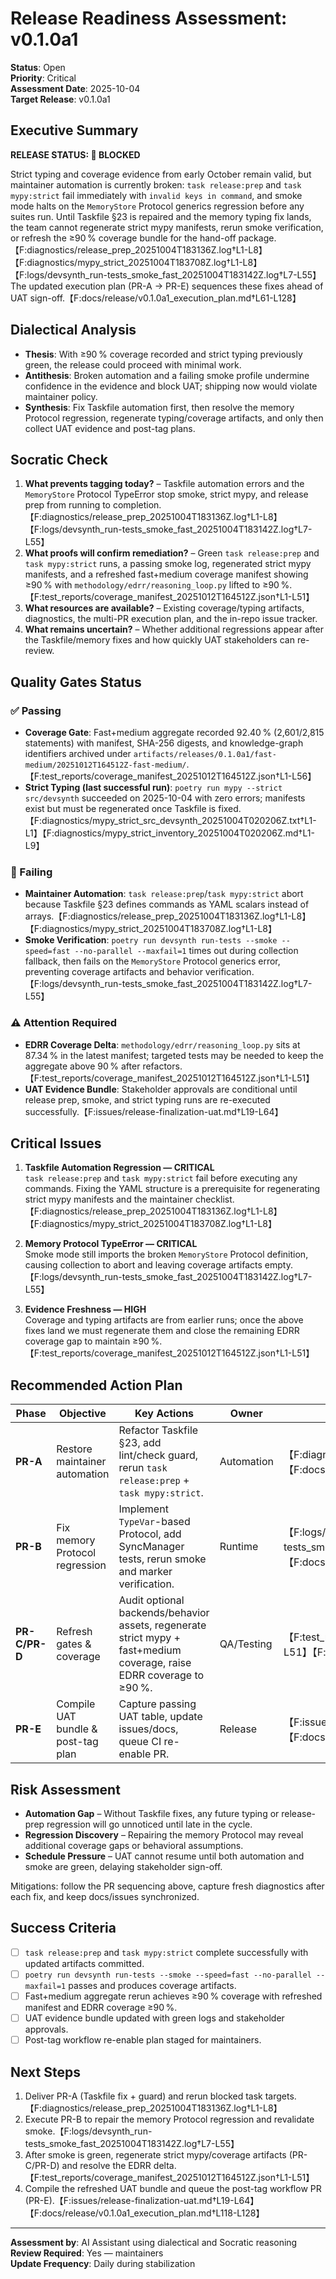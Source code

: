 # Release Readiness Assessment: v0.1.0a1

**Status**: Open  
**Priority**: Critical  
**Assessment Date**: 2025-10-04  
**Target Release**: v0.1.0a1

## Executive Summary

**RELEASE STATUS: 🔴 BLOCKED**

Strict typing and coverage evidence from early October remain valid, but maintainer automation is currently broken: `task release:prep` and `task mypy:strict` fail immediately with `invalid keys in command`, and smoke mode halts on the `MemoryStore` Protocol generics regression before any suites run. Until Taskfile §23 is repaired and the memory typing fix lands, the team cannot regenerate strict mypy manifests, rerun smoke verification, or refresh the ≥90 % coverage bundle for the hand-off package.【F:diagnostics/release_prep_20251004T183136Z.log†L1-L8】【F:diagnostics/mypy_strict_20251004T183708Z.log†L1-L8】【F:logs/devsynth_run-tests_smoke_fast_20251004T183142Z.log†L7-L55】 The updated execution plan (PR-A → PR-E) sequences these fixes ahead of UAT sign-off.【F:docs/release/v0.1.0a1_execution_plan.md†L61-L128】

## Dialectical Analysis

- **Thesis**: With ≥90 % coverage recorded and strict typing previously green, the release could proceed with minimal work.
- **Antithesis**: Broken automation and a failing smoke profile undermine confidence in the evidence and block UAT; shipping now would violate maintainer policy.
- **Synthesis**: Fix Taskfile automation first, then resolve the memory Protocol regression, regenerate typing/coverage artifacts, and only then collect UAT evidence and post-tag plans.

## Socratic Check

1. **What prevents tagging today?** – Taskfile automation errors and the `MemoryStore` Protocol TypeError stop smoke, strict mypy, and release prep from running to completion.【F:diagnostics/release_prep_20251004T183136Z.log†L1-L8】【F:logs/devsynth_run-tests_smoke_fast_20251004T183142Z.log†L7-L55】
2. **What proofs will confirm remediation?** – Green `task release:prep` and `task mypy:strict` runs, a passing smoke log, regenerated strict mypy manifests, and a refreshed fast+medium coverage manifest showing ≥90 % with `methodology/edrr/reasoning_loop.py` lifted to ≥90 %.【F:test_reports/coverage_manifest_20251012T164512Z.json†L1-L51】
3. **What resources are available?** – Existing coverage/typing artifacts, diagnostics, the multi-PR execution plan, and the in-repo issue tracker.
4. **What remains uncertain?** – Whether additional regressions appear after the Taskfile/memory fixes and how quickly UAT stakeholders can re-review.

## Quality Gates Status

### ✅ Passing
- **Coverage Gate**: Fast+medium aggregate recorded 92.40 % (2,601/2,815 statements) with manifest, SHA-256 digests, and knowledge-graph identifiers archived under `artifacts/releases/0.1.0a1/fast-medium/20251012T164512Z-fast-medium/`.【F:test_reports/coverage_manifest_20251012T164512Z.json†L1-L56】
- **Strict Typing (last successful run)**: `poetry run mypy --strict src/devsynth` succeeded on 2025-10-04 with zero errors; manifests exist but must be regenerated once Taskfile is fixed.【F:diagnostics/mypy_strict_src_devsynth_20251004T020206Z.txt†L1-L1】【F:diagnostics/mypy_strict_inventory_20251004T020206Z.md†L1-L9】

### 🔴 Failing
- **Maintainer Automation**: `task release:prep`/`task mypy:strict` abort because Taskfile §23 defines commands as YAML scalars instead of arrays.【F:diagnostics/release_prep_20251004T183136Z.log†L1-L8】【F:diagnostics/mypy_strict_20251004T183708Z.log†L1-L8】
- **Smoke Verification**: `poetry run devsynth run-tests --smoke --speed=fast --no-parallel --maxfail=1` times out during collection fallback, then fails on the `MemoryStore` Protocol generics error, preventing coverage artifacts and behavior verification.【F:logs/devsynth_run-tests_smoke_fast_20251004T183142Z.log†L7-L55】

### ⚠️ Attention Required
- **EDRR Coverage Delta**: `methodology/edrr/reasoning_loop.py` sits at 87.34 % in the latest manifest; targeted tests may be needed to keep the aggregate above 90 % after refactors.【F:test_reports/coverage_manifest_20251012T164512Z.json†L1-L51】
- **UAT Evidence Bundle**: Stakeholder approvals are conditional until release prep, smoke, and strict typing runs are re-executed successfully.【F:issues/release-finalization-uat.md†L19-L64】

## Critical Issues

1. **Taskfile Automation Regression — CRITICAL**  
   `task release:prep` and `task mypy:strict` fail before executing any commands. Fixing the YAML structure is a prerequisite for regenerating strict mypy manifests and the maintainer checklist.【F:diagnostics/release_prep_20251004T183136Z.log†L1-L8】【F:diagnostics/mypy_strict_20251004T183708Z.log†L1-L8】

2. **Memory Protocol TypeError — CRITICAL**  
   Smoke mode still imports the broken `MemoryStore` Protocol definition, causing collection to abort and leaving coverage artifacts empty.【F:logs/devsynth_run-tests_smoke_fast_20251004T183142Z.log†L7-L55】

3. **Evidence Freshness — HIGH**  
   Coverage and typing artifacts are from earlier runs; once the above fixes land we must regenerate them and close the remaining EDRR coverage gap to maintain ≥90 %.【F:test_reports/coverage_manifest_20251012T164512Z.json†L1-L51】

## Recommended Action Plan

| Phase | Objective | Key Actions | Owner | Evidence |
|-------|-----------|-------------|-------|----------|
| **PR-A** | Restore maintainer automation | Refactor Taskfile §23, add lint/check guard, rerun `task release:prep` + `task mypy:strict`. | Automation | 【F:diagnostics/release_prep_20251004T183136Z.log†L1-L8】【F:docs/release/v0.1.0a1_execution_plan.md†L61-L92】 |
| **PR-B** | Fix memory Protocol regression | Implement `TypeVar`-based Protocol, add SyncManager tests, rerun smoke and marker verification. | Runtime | 【F:logs/devsynth_run-tests_smoke_fast_20251004T183142Z.log†L7-L55】【F:docs/release/v0.1.0a1_execution_plan.md†L92-L110】 |
| **PR-C/PR-D** | Refresh gates & coverage | Audit optional backends/behavior assets, regenerate strict mypy + fast+medium coverage, raise EDRR coverage to ≥90 %. | QA/Testing | 【F:test_reports/coverage_manifest_20251012T164512Z.json†L1-L51】【F:docs/release/v0.1.0a1_execution_plan.md†L88-L128】 |
| **PR-E** | Compile UAT bundle & post-tag plan | Capture passing UAT table, update issues/docs, queue CI re-enable PR. | Release | 【F:issues/release-finalization-uat.md†L19-L64】【F:docs/release/v0.1.0a1_execution_plan.md†L118-L128】 |

## Risk Assessment

- **Automation Gap** – Without Taskfile fixes, any future typing or release-prep regression will go unnoticed until late in the cycle.
- **Regression Discovery** – Repairing the memory Protocol may reveal additional coverage gaps or behavioral assumptions.
- **Schedule Pressure** – UAT cannot resume until both automation and smoke are green, delaying stakeholder sign-off.

Mitigations: follow the PR sequencing above, capture fresh diagnostics after each fix, and keep docs/issues synchronized.

## Success Criteria

- [ ] `task release:prep` and `task mypy:strict` complete successfully with updated artifacts committed.
- [ ] `poetry run devsynth run-tests --smoke --speed=fast --no-parallel --maxfail=1` passes and produces coverage artifacts.
- [ ] Fast+medium aggregate rerun achieves ≥90 % coverage with refreshed manifest and EDRR coverage ≥90 %.
- [ ] UAT evidence bundle updated with green logs and stakeholder approvals.
- [ ] Post-tag workflow re-enable plan staged for maintainers.

## Next Steps

1. Deliver PR-A (Taskfile fix + guard) and rerun blocked task targets.【F:diagnostics/release_prep_20251004T183136Z.log†L1-L8】
2. Execute PR-B to repair the memory Protocol regression and revalidate smoke.【F:logs/devsynth_run-tests_smoke_fast_20251004T183142Z.log†L7-L55】
3. After smoke is green, regenerate strict mypy/coverage artifacts (PR-C/PR-D) and resolve the EDRR delta.【F:test_reports/coverage_manifest_20251012T164512Z.json†L1-L51】
4. Compile the refreshed UAT bundle and queue the post-tag workflow PR (PR-E).【F:issues/release-finalization-uat.md†L19-L64】【F:docs/release/v0.1.0a1_execution_plan.md†L118-L128】

---

**Assessment by**: AI Assistant using dialectical and Socratic reasoning  
**Review Required**: Yes — maintainers  
**Update Frequency**: Daily during stabilization

